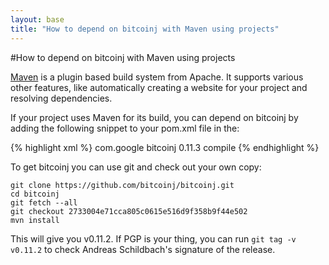 ```yaml
---
layout: base
title: "How to depend on bitcoinj with Maven using projects"
---
```


#How to depend on bitcoinj with Maven using projects

[Maven](http://maven.apache.org/) is a plugin based build system from Apache. It supports various other features, like automatically creating a website for your project and resolving dependencies.

If your project uses Maven for its build, you can depend on bitcoinj by adding the following snippet to your pom.xml file in the:

{% highlight xml %}
  <dependencies>
    <dependency>
      <groupId>com.google</groupId>
      <artifactId>bitcoinj</artifactId>
      <version>0.11.3</version>
      <scope>compile</scope>
    </dependency>
  </dependencies>
{% endhighlight %}

To get bitcoinj you can use git and check out your own copy:

~~~
git clone https://github.com/bitcoinj/bitcoinj.git
cd bitcoinj
git fetch --all
git checkout 2733004e71cca805c0615e516d9f358b9f44e502
mvn install
~~~

This will give you v0.11.2. If PGP is your thing, you can run `git tag -v v0.11.2` to check Andreas Schildbach's signature of the release.

